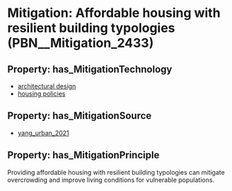 # Mitigation: __Affordable housing with resilient building typologies__ (PBN__Mitigation_2433)

## Property: has_MitigationTechnology

* [architectural design](../Technology/PBN__Technology_3564)
* [housing policies](../Technology/PBN__Technology_4501)

## Property: has_MitigationSource

* [yang_urban_2021](../Article/PBN__Article_6)

## Property: has_MitigationPrinciple

Providing affordable housing with resilient building typologies can mitigate overcrowding and improve living conditions for vulnerable populations.

